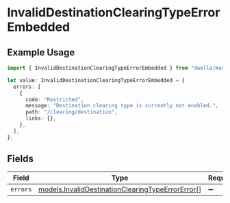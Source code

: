 # InvalidDestinationClearingTypeErrorEmbedded

## Example Usage

```typescript
import { InvalidDestinationClearingTypeErrorEmbedded } from "dwolla/models";

let value: InvalidDestinationClearingTypeErrorEmbedded = {
  errors: [
    {
      code: "Restricted",
      message: "Destination clearing type is currently not enabled.",
      path: "/clearing/destination",
      links: {},
    },
  ],
};
```

## Fields

| Field                                                                                                      | Type                                                                                                       | Required                                                                                                   | Description                                                                                                |
| ---------------------------------------------------------------------------------------------------------- | ---------------------------------------------------------------------------------------------------------- | ---------------------------------------------------------------------------------------------------------- | ---------------------------------------------------------------------------------------------------------- |
| `errors`                                                                                                   | [models.InvalidDestinationClearingTypeErrorError](../models/invaliddestinationclearingtypeerrorerror.md)[] | :heavy_minus_sign:                                                                                         | N/A                                                                                                        |